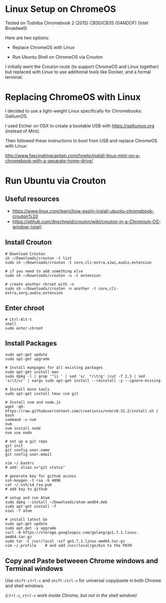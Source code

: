 # Linux Setup on ChromeOS

Tested on Toshiba Chromebook 2 (2015) CB30/CB35 (GANDOF) (Intel Broadwell)

Here are two options:

* Replace ChromeOS with Linux

* Run Ubuntu Shell on ChromeOS via Crouton

I initially went the Crouton route (to support ChromeOS and Linux together) but replaced with Linux
to use additional tools like Docker, and a formal terminal.

# Replacing ChromeOS with Linux

I decided to use a light-weight Linux specifically for Chromebooks: GalliumOS.

I used Etcher on OSX to create a bootable USB with https://galliumos.org (instead of Mint).

Then followed these instructions to boot from USB and replace ChromeOS with Linux:

http://www.fascinatingcaptain.com/howto/install-linux-mint-on-a-chromebook-with-a-separate-home-drive/

# Run Ubuntu via Crouton

## Useful resources

* https://www.linux.com/learn/how-easily-install-ubuntu-chromebook-crouton%20
* https://github.com/dnschneid/crouton/wiki/crouton-in-a-Chromium-OS-window-(xiwi)

## Install Crouton

    # Download Crouton
    sh ~/Downloads/crouton -t list
    sudo sh ~/Downloads/crouton -t core,cli-extra,xiwi,audio,extension

    # if you need to add something else
    sudo sh ~/Downloads/crouton -u -t extension

    # create another chroot with -n
    sudo sh ~/Downloads/crouton -n another -t core,cli-extra,xorg,audio,extension

## Enter chroot

    # Ctrl-Alt-t
    shell
    sudo enter-chroot

## Install Packages

    sudo apt-get update
    sudo apt-get upgrade

    # Install manpages for all existing packages
    sudo apt-get install man
    sudo dpkg -l | grep '^ii ' | sed 's/  */\t/g' |cut -f 2,3 | sed 's/\t/=/' | xargs sudo apt-get install --reinstall -y --ignore-missing

    # Install more tools
    sudo apt-get install tmux vim git

    # Install nvm and node.js
    wget -qO- https://raw.githubusercontent.com/creationix/nvm/v0.31.2/install.sh | bash
    command -v nvm
    nvm
    nvm install node
    nvm use node

    # set up a git repo
    git init
    git config user.name
    git config user.email

    vim ~/.bashrc
    # add: alias s="git status"

    # generate key for github access
    ssh-keygen -t rsa -b 4096
    cat ~/.ssh/id_rsa.pub
    # add key to github

    # setup and run Atom
    sudo dpkg --install ~/Downloads/atom-amd64.deb
    sudo apt-get install -f
    xiwi -T atom

    # install latest Go
    sudo apt-get update
    sudo apt-get -y upgrade
    curl -O https://storage.googleapis.com/golang/go1.7.1.linux-amd64.tar.gz
    sudo tar -C /usr/local -xzf go1.7.1.linux-amd64.tar.gz
    vim ~/.profile    # and add /usr/local/go/bin to the PATH

## Copy and Paste betweeen Chrome windows and Terminal windows

Use `shift-ctrl-c` and `shift-ctrl-v` for universal copy/paste in both Chrome and shell windows.

*(`ctrl-c`, `ctrl-v` work inside Chrome, but not in the shell window)*
